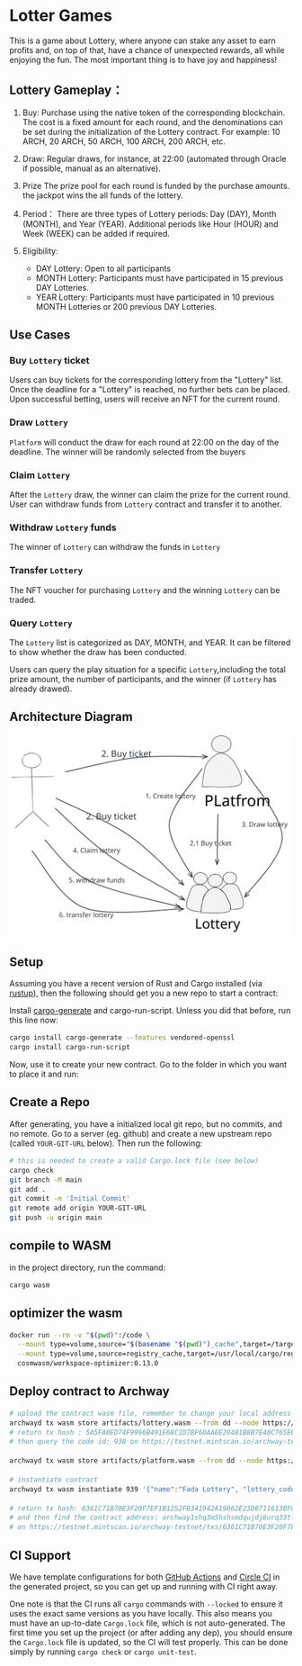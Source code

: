 # Lotter Games

This is a game about Lottery, where anyone can stake any asset to earn profits and, on top of that, have a chance of unexpected rewards, all while enjoying the fun. The most important thing is to have joy and happiness!

## Lottery  Gameplay：

1. Buy:
   Purchase using the native token of the corresponding blockchain. The cost is a fixed amount for each round, and the denominations can be set during the initialization of the Lottery contract. For example: 10 ARCH, 20 ARCH, 50 ARCH, 100 ARCH, 200 ARCH, etc.

2. Draw:
   Regular draws, for instance, at 22:00 (automated through Oracle if possible, manual as an alternative).

3. Prize
   The prize pool for each round is funded by the purchase amounts. the jackpot wins the all funds of the lottery.

4. Period：
   There are three types of Lottery periods: Day (DAY), Month (MONTH), and Year (YEAR). Additional periods like Hour (HOUR) and Week (WEEK) can be added if required.
   
5.  Eligibility: 
    - DAY Lottery: Open to all participants
    - MONTH Lottery: Participants must have participated in 15 previous DAY Lotteries.
    - YEAR Lottery: Participants must have participated in 10 previous MONTH Lotteries or 200 previous DAY Lotteries.

## Use Cases

### Buy `Lottery` ticket

Users can buy tickets for the corresponding lottery from the "Lottery" list. Once the deadline for a "Lottery" is reached, no further bets can be placed. Upon successful betting, users will receive an NFT for the current round.

### Draw `Lottery` 

`Platform` will conduct the draw for each round at 22:00 on the day of the deadline. The winner will be randomly selected from the buyers

### Claim `Lottery` 

After the `Lottery` draw, the winner can claim the prize for the current round. User can withdraw funds from `Lottery` contract and transfer it to another.

### Withdraw `Lottery` funds 

The winner of `Lottery` can withdraw the funds in `Lottery`

### Transfer `Lottery` 

The NFT voucher for purchasing `Lottery` and the winning `Lottery` can be traded.

### Query `Lottery` 

The `Lottery` list is categorized as DAY, MONTH, and YEAR. It can be filtered to show whether the draw has been conducted.

Users can query the play situation for a specific `Lottery`,including the total prize amount, the number of participants, and the winner (if `Lottery` has already drawed).

## Architecture Diagram

![avatar](lottery-arch.svg)

## Setup

Assuming you have a recent version of Rust and Cargo installed
(via [rustup](https://rustup.rs/)),
then the following should get you a new repo to start a contract:

Install [cargo-generate](https://github.com/ashleygwilliams/cargo-generate) and cargo-run-script.
Unless you did that before, run this line now:

```sh
cargo install cargo-generate --features vendored-openssl
cargo install cargo-run-script
```

Now, use it to create your new contract.
Go to the folder in which you want to place it and run:

## Create a Repo

After generating, you have a initialized local git repo, but no commits, and no remote.
Go to a server (eg. github) and create a new upstream repo (called `YOUR-GIT-URL` below).
Then run the following:

```sh
# this is needed to create a valid Cargo.lock file (see below)
cargo check
git branch -M main
git add .
git commit -m 'Initial Commit'
git remote add origin YOUR-GIT-URL
git push -u origin main
```

## compile to WASM
in the project directory, run the command:
```sh
cargo wasm
```

## optimizer the wasm
```sh
docker run --rm -v "$(pwd)":/code \
  --mount type=volume,source="$(basename "$(pwd)")_cache",target=/target \
  --mount type=volume,source=registry_cache,target=/usr/local/cargo/registry \
  cosmwasm/workspace-optimizer:0.13.0
```

## Deploy contract to Archway
```sh
# upload the contract wasm file, remember to change your local address
archwayd tx wasm store artifacts/lottery.wasm --from dd --node https://rpc.constantine.archway.tech:443 --chain-id constantine-3 --gas 5000000 --fees 5000000000000000000aconst	
# return tx hash : 5A5FA0ED74F9996B491E68C1D7BF60AA6E28481B8B7E40C765EE9223137B4F4B
# then query the code id: 938 on https://testnet.mintscan.io/archway-testnet/txs/5A5FA0ED74F9996B491E68C1D7BF60AA6E28481B8B7E40C765EE9223137B4F4B

archwayd tx wasm store artifacts/platform.wasm --from dd --node https://rpc.constantine.archway.tech:443 --chain-id constantine-3 --gas 5000000 --fees 5000000000000000000aconst

# instantiate contract
archwayd tx wasm instantiate 939 '{"name":"Fada Lottery", "lottery_code_id":938}' --from dd --node https://rpc.constantine.archway.tech:443 --chain-id constantine-3 --gas 5000000 --fees 5000000000000000000aconst --label testdev --admin archway1pzszxc78dc4k5zs6j3pnuw9w4vmfx276qjsl6n

# return tx hash: 6361C71B70E3F20F7EF1B1252FB341942A19862E23D8711613BFCBB557616BC5 
# and then find the contract address: archway1shq3m5hshsmdqujdj6urq33tl56y2t6v95x3f0ju5z46aqpm7wessmev0m
# on https://testnet.mintscan.io/archway-testnet/txs/6361C71B70E3F20F7EF1B1252FB341942A19862E23D8711613BFCBB557616BC5
```

## CI Support

We have template configurations for both [GitHub Actions](.github/workflows/Basic.yml)
and [Circle CI](.circleci/config.yml) in the generated project, so you can
get up and running with CI right away.

One note is that the CI runs all `cargo` commands
with `--locked` to ensure it uses the exact same versions as you have locally. This also means
you must have an up-to-date `Cargo.lock` file, which is not auto-generated.
The first time you set up the project (or after adding any dep), you should ensure the
`Cargo.lock` file is updated, so the CI will test properly. This can be done simply by
running `cargo check` or `cargo unit-test`.

